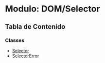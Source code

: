 # Modulo: DOM/Selector

## Tabla de Contenido

### Classes

- [Selector](../wiki/DOM.Selector.Selector)
- [SelectorError](../wiki/DOM.Selector.SelectorError)
